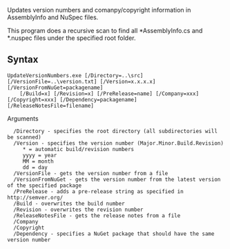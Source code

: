 ﻿Updates version numbers and comanpy/copyright information in AssemblyInfo and NuSpec files.

This program does a recursive scan to find all *AssemblyInfo.cs and *.nuspec files under the specified root folder.

## Syntax

```
UpdateVersionNumbers.exe [/Directory=..\src] [/VersionFile=..\version.txt] [/Version=x.x.x.x] [/VersionFromNuGet=packagename] 
    [/Build=x] [/Revision=x] [/PreRelease=name] [/Company=xxx] [/Copyright=xxx] [/Dependency=packagename] [/ReleaseNotesFile=filename]
```

Arguments
```
  /Directory - specifies the root directory (all subdirectories will be scanned)
  /Version - specifies the version number (Major.Minor.Build.Revision)
     * = automatic build/revision numbers
     yyyy = year
     MM = month
     dd = day
  /VersionFile - gets the version number from a file
  /VersionFromNuGet - gets the version number from the latest version of the specified package
  /PreRelease - adds a pre-release string as specified in http://semver.org/
  /Build - overwrites the build number
  /Revision - overwrites the revision number
  /ReleaseNotesFile - gets the release notes from a file
  /Company
  /Copyright
  /Dependency - specifies a NuGet package that should have the same version number
```